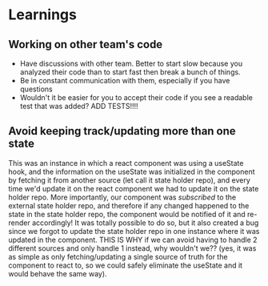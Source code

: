 # Learnings 

## Working on other team's code

* Have discussions with other team. Better to start slow because you analyzed their code than to start fast then break a bunch of things.
* Be in constant communication with them, especially if you have questions
* Wouldn't it be easier for you to accept their code if you see a readable test that was added? ADD TESTS!!!!


## Avoid keeping track/updating more than one state

This was an instance in which a react component was using a useState hook, and the information on the useState was initialized in the component by fetching it from another source (let call it state holder repo), and every time we'd update it on the react component we had to update it on the state holder repo. More importantly, our component was *subscribed* to the external state holder repo, and therefore if any changed happened to the state in the state holder repo, the component would be notified of it and re-render accordingly! It was totally possible to do so, but it also created a bug since we forgot to update the state holder repo in one instance where it was updated in the component. THIS IS WHY if we can avoid having to handle 2 different sources and only handle 1 instead, why wouldn't we?? (yes, it was as simple as only fetching/updating a single source of truth for the component to react to, so we could safely eliminate the useState and it would behave the same way).